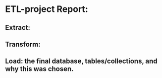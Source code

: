 # ETL-project Report:

## Extract: 


## Transform: 

## Load: the final database, tables/collections, and why this was chosen.
